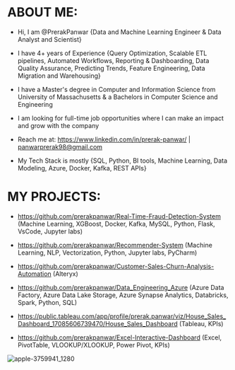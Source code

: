 # ABOUT ME:
- Hi, I am @PrerakPanwar {Data and Machine Learning Engineer & Data Analyst and Scientist}

- I have 4+ years of Experience {Query Optimization, Scalable ETL pipelines, Automated Workflows, Reporting & Dashboarding, Data Quality Assurance, Predicting Trends, Feature Engineering, Data Migration and Warehousing}

- I have a Master's degree in Computer and Information Science from University of Massachusetts & a Bachelors in Computer Science and Engineering

- I am looking for full-time job opportunities where I can make an impact and grow with the company

- Reach me at: https://www.linkedin.com/in/prerak-panwar/ | panwarprerak98@gmail.com

- My Tech Stack is mostly {SQL, Python, BI tools, Machine Learning, Data Modeling, Azure, Docker, Kafka, REST APIs}

# MY PROJECTS:
- https://github.com/prerakpanwar/Real-Time-Fraud-Detection-System
(Machine Learning, XGBoost, Docker, Kafka, MySQL, Python, Flask, VsCode, Jupyter labs)

- https://github.com/prerakpanwar/Recommender-System
(Machine Learning, NLP, Vectorization, Python, Jupyter labs, PyCharm)

- https://github.com/prerakpanwar/Customer-Sales-Churn-Analysis-Automation
(Alteryx)

- https://github.com/prerakpanwar/Data_Engineering_Azure
(Azure Data Factory, Azure Data Lake Storage, Azure Synapse Analytics, Databricks, Spark, Python, SQL)

- https://public.tableau.com/app/profile/prerak.panwar/viz/House_Sales_Dashboard_17085606739470/House_Sales_Dashboard
(Tableau, KPIs)

- https://github.com/prerakpanwar/Excel-Interactive-Dashboard
(Excel, PivotTable, VLOOKUP/XLOOKUP, Power Pivot, KPIs)


![apple-3759941_1280](https://github.com/user-attachments/assets/ee5c974d-407e-40cb-b596-d074feff1712)

